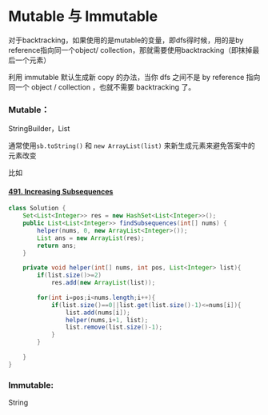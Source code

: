 # Mutable 与 Immutable

对于backtracking，如果使用的是mutable的变量，即dfs得时候，用的是by reference指向同一个object/ collection，那就需要使用backtracking（即抹掉最后一个元素）

 利用 immutable 默认生成新 copy 的办法，当你 dfs 之间不是 by reference 指向同一个 object / collection ，也就不需要 backtracking 了。

### **Mutable**：

StringBuilder，List

通常使用`sb.toString()` 和 `new ArrayList(list)` 来新生成元素来避免答案中的元素改变

比如

#### [491. Increasing Subsequences](https://leetcode.com/problems/increasing-subsequences/description/)

```java
class Solution {
    Set<List<Integer>> res = new HashSet<List<Integer>>();
    public List<List<Integer>> findSubsequences(int[] nums) {
        helper(nums, 0, new ArrayList<Integer>());
        List ans = new ArrayList(res);
        return ans;
    }
    
    private void helper(int[] nums, int pos, List<Integer> list){
        if(list.size()>=2)
            res.add(new ArrayList(list));
        
        for(int i=pos;i<nums.length;i++){
            if(list.size()==0||list.get(list.size()-1)<=nums[i]){
                list.add(nums[i]);
                helper(nums,i+1, list);
                list.remove(list.size()-1);
            }
        }
        
    }
}
```

### **Immutable**: 

String

